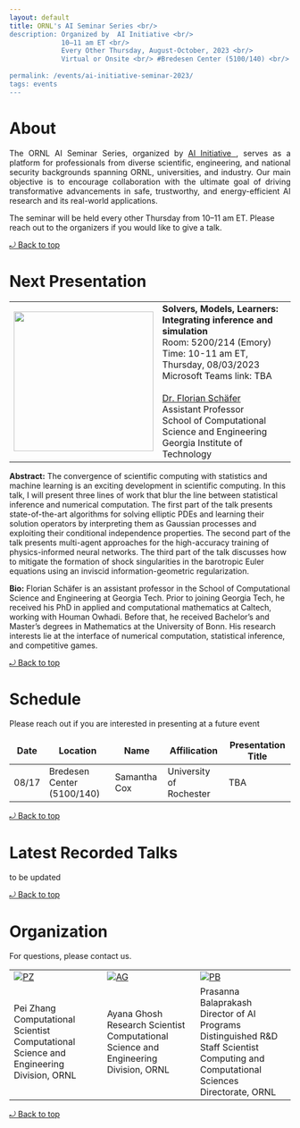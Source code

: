 ```yaml
---
layout: default
title: ORNL's AI Seminar Series <br/> 
description: Organized by  AI Initiative <br/>
             10–11 am ET <br/> 
             Every Other Thursday, August-October, 2023 <br/> 
             Virtual or Onsite <br/> #Bredesen Center (5100/140) <br/>
             
permalink: /events/ai-initiative-seminar-2023/
tags: events
---
```

 
# About

<p align="justify">
The ORNL AI Seminar Series, organized by <a href="https://www.ornl.gov/ai-initiative"> AI Initiative </a>,  serves as a platform for professionals from diverse scientific, engineering, and national security backgrounds spanning ORNL, universities, and industry. Our main objective is to encourage collaboration with the ultimate goal of driving transformative advancements in safe, trustworthy, and energy-efficient AI research and its real-world applications.

The seminar will be held every other Thursday from 10–11 am ET. Please reach out to the organizers if you would like to give a talk.
</p> 
<a href="#top"> &#10558; Back to top</a>

# Next Presentation

|         |        |
| -------------- | -------------- |
|<a href="https://f-t-s.github.io/"><img src="https://f-t-s.github.io/assets/img/prof_pic.jpg" width="250"/></a>|**Solvers, Models, Learners: Integrating inference and simulation**<br>Room: 5200/214 (Emory)<br> Time: 10-11 am ET, Thursday, 08/03/2023 <br>Microsoft Teams link: TBA<br><br> <a href="https://f-t-s.github.io/"> Dr. Florian Schäfer </a> <br> Assistant Professor <br> School of Computational Science and Engineering <br> Georgia Institute of Technology|

**Abstract:** 
The convergence of scientific computing with statistics and machine learning is an exciting development in scientific computing. In this talk, I will present three lines of work that blur the line between statistical inference and numerical computation. The first part of the talk presents state-of-the-art algorithms for solving elliptic PDEs and learning their solution operators by interpreting them as Gaussian processes and exploiting their conditional independence properties. The second part of the talk presents multi-agent approaches for the high-accuracy training of physics-informed neural networks. The third part of the talk discusses how to mitigate the formation of shock singularities in the barotropic Euler equations using an inviscid information-geometric regularization.

**Bio:** 
Florian Schäfer is an assistant professor in the School of Computational Science and Engineering at Georgia Tech. Prior to joining Georgia Tech, he received his PhD in applied and computational mathematics at Caltech, working with Houman Owhadi. Before that, he received Bachelor’s and Master’s degrees in Mathematics at the University of Bonn. His research interests lie at the interface of numerical computation, statistical inference, and competitive games.

<a href="#top"> &#10558; Back to top</a>

# Schedule 

Please reach out if you are interested in presenting at a future event

|    Date     | Location |   Name     |   Affilication   | Presentation Title|
| -------------- | -------------- |-------------- |-------------- |-------------- |
| 08/17| Bredesen Center (5100/140)| Samantha Cox | University of Rochester | TBA |



<!-- 
| Time            | Session         | Presenter                                                            |
| --------------- | --------------- | -------------------------------------------------------------------- |
| **Opening**     |                 |                                                                      |
| 8:00am-8:05am   | Welcome         | William F Godoy, Pedro Valero-Lara, *Oak Ridge National Laboratory*  |
|                 |                 |                                                                      |
| --------------- | --------------- | -------------------------------------------------------------------- |
| 8:05-8:35am     | Invited Speaker | Al Geist, *Oak Ridge National Laboratory*                            |
 -->

<a href="#top"> &#10558; Back to top</a>


# Latest Recorded Talks

to be updated

<a href="#top"> &#10558; Back to top</a>

# Organization

For questions, please contact us.
<style>
td, th {
   border: none!important;
}
</style>
|         |        |             |
| -------------- | -------------- | -------------- |
| <a href="https://www.ornl.gov/staff-profile/pei-zhang">![PZ](https://www.ornl.gov/sites/default/files/styles/staff_profile_image_style/public/2022-04/Pei.jpeg?h=0f2f523a&itok=WzxCnpTj)</a>|<a href="https://www.ornl.gov/staff-profile/ayana-ghosh">![AG](https://www.ornl.gov/sites/default/files/styles/staff_profile_image_style/public/2021-03/Screen%20Shot%202021-03-25%20at%201.30.23%20PM.png?h=f85fc757&itok=J_MSjMUD)</a>    |<a href="https://www.ornl.gov/staff-profile/prasanna-balaprakash">![PB](https://www.ornl.gov/sites/default/files/styles/staff_profile_image_style/public/2023-03/BalaprakashProfile_0.jpg?h=17644140&itok=AYUSlKCG)</a>    |
|Pei Zhang  <br> Computational Scientist <br> Computational Science and Engineering Division, ORNL| Ayana Ghosh <br> Research Scientist <br> Computational Science and Engineering Division, ORNL|Prasanna Balaprakash<br> Director of AI Programs <br> Distinguished R&D Staff Scientist<br> Computing and Computational Sciences Directorate, ORNL|

<a href="#top"> &#10558; Back to top</a>
